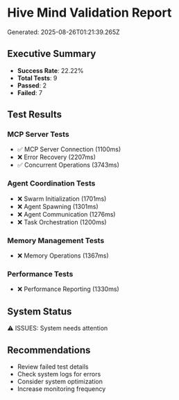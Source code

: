 # Hive Mind Validation Report

Generated: 2025-08-26T01:21:39.265Z

## Executive Summary
- **Success Rate**: 22.22%
- **Total Tests**: 9
- **Passed**: 2
- **Failed**: 7

## Test Results

### MCP Server Tests
- ✅ MCP Server Connection (1100ms)
- ❌ Error Recovery (2207ms)
- ✅ Concurrent Operations (3743ms)

### Agent Coordination Tests  
- ❌ Swarm Initialization (1701ms)
- ❌ Agent Spawning (1301ms)
- ❌ Agent Communication (1276ms)
- ❌ Task Orchestration (1200ms)

### Memory Management Tests
- ❌ Memory Operations (1367ms)

### Performance Tests
- ❌ Performance Reporting (1330ms)

## System Status
⚠️ ISSUES: System needs attention

## Recommendations
- Review failed test details
- Check system logs for errors
- Consider system optimization
- Increase monitoring frequency
